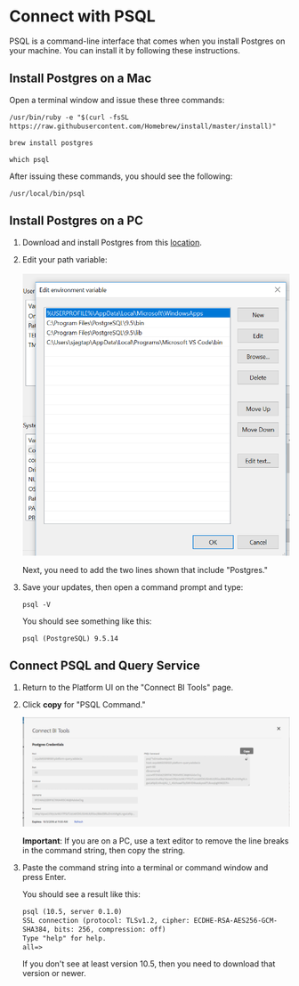 # Connect with PSQL

PSQL is a command-line interface that comes when you install Postgres on your machine. You can install it by following these instructions. 

## Install Postgres on a Mac

Open a terminal window and issue these three commands:

```
/usr/bin/ruby -e "$(curl -fsSL https://raw.githubusercontent.com/Homebrew/install/master/install)"
```

```
brew install postgres
```

```
which psql
```

After issuing these commands, you should see the following:

```
/usr/local/bin/psql
```

## Install Postgres on a PC

1. Download and install Postgres from this [location](https://www.postgresql.org/download/windows/).

2. Edit your path variable:

    ![Image](../images/clients/psql/path.png)
    
    Next, you need to add the two lines shown that include "Postgres."
    
3. Save your updates, then open a command prompt and type:

    ```
    psql -V
    ```
    
    You should see something like this:
    
    ```
    psql (PostgreSQL) 9.5.14
    ```
## Connect PSQL and Query Service

1. Return to the Platform UI on the "Connect BI Tools" page. 

2. Click **copy** for "PSQL Command."
    
    ![Image](../images/clients/psql/connect-bi.png)
    
    **Important**: If you are on a PC, use a text editor to remove the line breaks in the command string, then copy the string.

3. Paste the command string into a terminal or command window and press Enter.
    
    You should see a result like this:
    
    ```
    psql (10.5, server 0.1.0)
    SSL connection (protocol: TLSv1.2, cipher: ECDHE-RSA-AES256-GCM-SHA384, bits: 256, compression: off)
    Type "help" for help.
    all=>
    ```
    
    If you don't see at least version 10.5, then you need to download that version or newer.